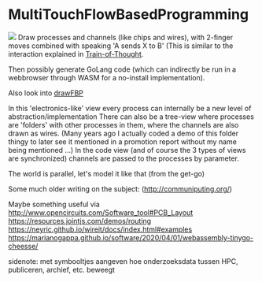 # MultiTouchFlowBasedProgramming
![](https://repository-images.githubusercontent.com/150806953/3b199200-bc4c-11eb-91a4-f3674a3e1509)
Draw processes and channels (like chips and wires), with 2-finger moves combined with speaking 'A sends X to B'
(This is similar to the interaction explained in [Train-of-Thought](https://github.com/steltenpower/Train-Of-Thought).

Then possibly generate GoLang code (which can indirectly be run in a webbrowser through WASM for a no-install implementation).

Also look into [drawFBP](https://github.com/jpaulm/drawfbp)

In this 'electronics-like' view every process can internally be a new level of abstraction/implementation
There can also be a tree-view where processes are 'folders' with other processes in them, where the channels are also drawn as wires.
(Many years ago I actually coded a demo of this folder thingy to later see it mentioned in a promotion report without my name being mentioned ...)
In the code view (and of course the 3 types of views are synchronized) channels are passed to the processes by parameter.

The world is parallel, let's model it like that (from the get-go)

Some much older writing on the subject: (http://communiputing.org/)

Maybe something useful via http://www.opencircuits.com/Software_tool#PCB_Layout
https://resources.jointjs.com/demos/routing
https://neyric.github.io/wireit/docs/index.html#examples
https://marianogappa.github.io/software/2020/04/01/webassembly-tinygo-cheesse/

sidenote: met symbooltjes aangeven hoe onderzoeksdata tussen HPC, publiceren, archief, etc. beweegt
